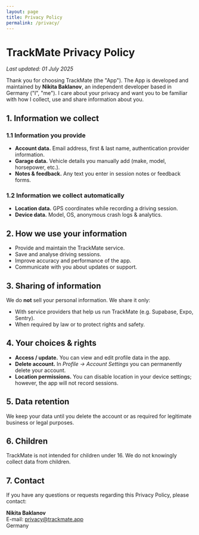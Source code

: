 ```yaml
---
layout: page
title: Privacy Policy
permalink: /privacy/
---
```


# TrackMate Privacy Policy

_Last updated: 01 July 2025_

Thank you for choosing TrackMate (the "App"). The App is developed and maintained by **Nikita Baklanov**, an independent developer based in Germany ("I", "me"). I care about your privacy and want you to be familiar with how I collect, use and share information about you.

## 1. Information we collect

### 1.1 Information you provide

- **Account data.** Email address, first & last name, authentication provider information.
- **Garage data.** Vehicle details you manually add (make, model, horsepower, etc.).
- **Notes & feedback.** Any text you enter in session notes or feedback forms.

### 1.2 Information we collect automatically

- **Location data.** GPS coordinates while recording a driving session.
- **Device data.** Model, OS, anonymous crash logs & analytics.

## 2. How we use your information

- Provide and maintain the TrackMate service.
- Save and analyse driving sessions.
- Improve accuracy and performance of the app.
- Communicate with you about updates or support.

## 3. Sharing of information

We do **not** sell your personal information. We share it only:

- With service providers that help us run TrackMate (e.g. Supabase, Expo, Sentry).
- When required by law or to protect rights and safety.

## 4. Your choices & rights

- **Access / update.** You can view and edit profile data in the app.
- **Delete account.** In _Profile → Account Settings_ you can permanently delete your account.
- **Location permissions.** You can disable location in your device settings; however, the app will not record sessions.

## 5. Data retention

We keep your data until you delete the account or as required for legitimate business or legal purposes.

## 6. Children

TrackMate is not intended for children under 16. We do not knowingly collect data from children.

## 7. Contact

If you have any questions or requests regarding this Privacy Policy, please contact:

**Nikita Baklanov**  
E-mail: privacy@trackmate.app  
Germany
